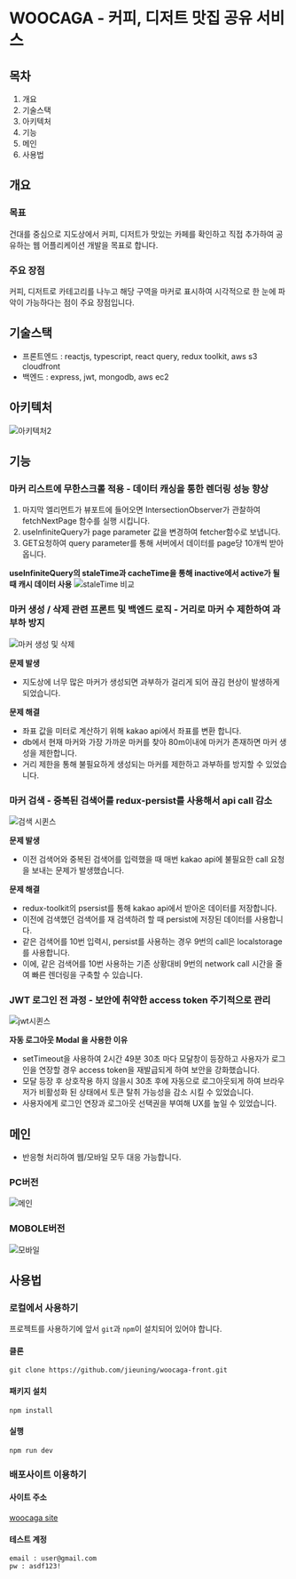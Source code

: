 # WOOCAGA - 커피, 디저트 맛집 공유 서비스

## 목차

1. 개요
2. 기술스택
3. 아키텍처
4. 기능
5. 메인
6. 사용법

## 개요

### 목표
건대를 중심으로 지도상에서 커피, 디저트가 맛있는 카페를 확인하고 직접 추가하여 공유하는 웹 어플리케이션 개발을 목표로 합니다.

### 주요 장점
커피, 디저트로 카테고리를 나누고 해당 구역을 마커로 표시하여 시각적으로 한 눈에 파악이 가능하다는 점이 주요 장점입니다.

## 기술스택
- 프론트엔드 : reactjs, typescript, react query, redux toolkit,  aws s3 cloudfront
- 백엔드 : express, jwt, mongodb, aws ec2

## 아키텍처
![아키텍처2](https://github.com/jieuning/woocaga-front/assets/108172664/2d2d68d2-b28b-4bee-82fe-8a35b2c36e9e)

## 기능

### 마커 리스트에 무한스크롤 적용 - 데이터 캐싱을 통한 렌더링 성능 향상
1. 마지막 엘리먼트가 뷰포트에 들어오면 IntersectionObserver가 관찰하여 fetchNextPage 함수를 실행 시킵니다.
2. useInfiniteQuery가 page parameter 값을 변경하여 fetcher함수로 보냅니다.
3. GET요청하여 query parameter를 통해 서버에서 데이터를 page당 10개씩 받아옵니다.

**useInfiniteQuery의 staleTime과 cacheTime을 통해 inactive에서 active가 될 때 캐시 데이터 사용**
![staleTime 비교](https://github.com/jieuning/woocaga-front/assets/108172664/f752a8c1-408a-4acf-837c-bded68263d00)
<br/>

### 마커 생성 / 삭제 관련 프론트 및 백엔드 로직 - 거리로 마커 수 제한하여 과부하 방지
![마커 생성 및 삭제](https://github.com/jieuning/woocaga-front/assets/108172664/154ab965-c7be-4ef0-b2ea-cc404e3fb332)

**문제 발생**
- 지도상에 너무 많은 마커가 생성되면 과부하가 걸리게 되어  끊김 현상이 발생하게 되었습니다. 

**문제 해결** 
- 좌표 값을 미터로 계산하기 위해 kakao api에서 좌표를 변환 합니다.
- db에서 현재 마커와 가장 가까운 마커를 찾아 80m이내에 마커가 존재하면 마커 생성을 제한합니다.
- 거리 제한을 통해 불필요하게 생성되는 마커를 제한하고 과부하를 방지할 수 있었습니다.


### 마커 검색 - 중복된 검색어를 redux-persist를 사용해서 api call 감소
![검색 시퀸스](https://github.com/jieuning/woocaga-front/assets/108172664/b3de3c6d-48f7-4dae-b2e0-cb65c9ce1cf2)

**문제 발생**
- 이전 검색어와 중복된 검색어를 입력했을 때 매번 kakao api에 불필요한 call 요청을 보내는 문제가 발생했습니다.

**문제 해결** 
- redux-toolkit의 psersist를 통해 kakao api에서 받아온 데이터를 저장합니다. 
- 이전에 검색했던 검색어를 재 검색하려 할 때 persist에 저장된 데이터를 사용합니다. 
- 같은 검색어를 10번 입력시, persist를 사용하는 경우 9번의 call은 localstorage를 사용합니다.
- 이에, 같은 검색어를 10번 사용하는 기존 상황대비 9번의 network call 시간을 줄여 빠른 렌더링을 구축할 수 있습니다.

### JWT 로그인 전 과정  - 보안에 취약한 access token 주기적으로 관리
![jwt시퀸스](https://github.com/jieuning/woocaga-front/assets/108172664/b543de10-fdc6-4823-850d-8e2b53eafb78)

**자동 로그아웃 Modal 을 사용한 이유** 
- setTimeout을 사용하여 2시간 49분 30초 마다 모달창이 등장하고 사용자가 로그인을 연장할 경우 access token을 재발급되게 하여 보안을 강화했습니다.
- 모달 등장 후 상호작용 하지 않을시 30초 후에 자동으로 로그아웃되게 하여 브라우저가 비활성화 된 상태에서 토큰 탈취 가능성을 감소 시킬 수 있었습니다.
- 사용자에게 로그인 연장과 로그아웃 선택권을 부여해 UX를 높일 수 있었습니다.

## 메인
- 반응형 처리하여 웹/모바일 모두 대응 가능합니다.

### PC버전
![메인](https://github.com/jieuning/woocaga-front/assets/108172664/5678686d-f5db-4a2c-ba82-e3bd4fa2396f)

### MOBOLE버전
![모바일](https://github.com/jieuning/woocaga-front/assets/108172664/3ac7f472-fd95-4b55-af89-fe4ae27f4a9f)

## 사용법

### 로컬에서 사용하기
프로젝트를 사용하기에 앞서 `git`과 `npm`이 설치되어 있어야 합니다.
#### 클론
```
git clone https://github.com/jieuning/woocaga-front.git
```
#### 패키지 설치
```
npm install
```
#### 실행
```
npm run dev
```
### 배포사이트 이용하기

#### 사이트 주소
[woocaga site](https://d2yxy7h8hjwwje.cloudfront.net)

#### 테스트 계정
```
email : user@gmail.com
pw : asdf123!
```
